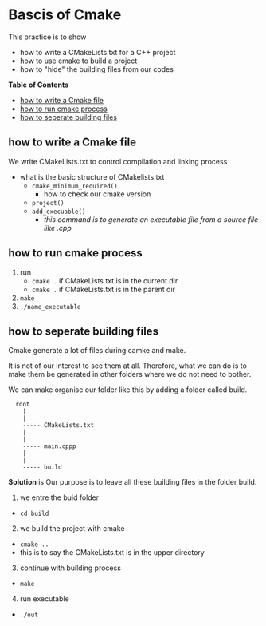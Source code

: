 # Bascis of Cmake
This practice is to show
- how to write a CMakeLists.txt for a C++ project
- how to use cmake to build a project
- how to "hide" the building files from our codes



**Table of Contents**
- [how to write a Cmake file](#how-to-write-a-cmake-file)
- [how to run cmake process](#how-to-run-cmake-process)
- [how to seperate building files](#how-to-seperate-building-files)


## how to write a Cmake file
We write CMakeLists.txt to control compilation and linking process
- what is the basic structure of CMakelists.txt
  - ```cmake_minimum_required()```
    - how to check our cmake version
  - ```project()```
  - ```add_execuable()```
    - *this command is to generate an executable file from a source file like .cpp*

## how to run cmake process
1. run 
   - ```cmake .``` if CMakeLists.txt is in the current dir
   - ```cmake .``` if CMakeLists.txt is in the parent dir 
2. ``` make ```
3. ```./name_executable```

## how to seperate building files
Cmake generate a lot of files during camke and make. 

It is not of our interest to see them at all. Therefore, what we can do is to make them be generated in other folders where we do not need to bother.

We can make organise our folder like this by adding a folder called build.
```
  root
    |
    |
    ----- CMakeLists.txt
    |
    |
    ----- main.cppp
    |
    |
    ----- build
```    

**Solution** is Our purpose is to leave all these building files in the folder build.
1. we entre the buid folder
  - ```cd build```
2. we build the project with cmake
  - ``` cmake .. ``` 
  - this is to say the CMakeLists.txt is in the upper directory            
3. continue with building process
  - ``` make ```
4. run executable  
  - ``` ./out ```

